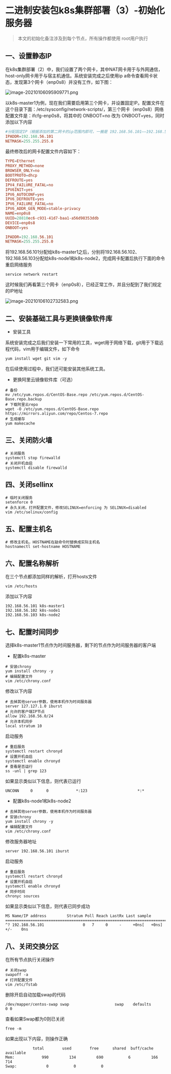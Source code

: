 # 二进制安装包k8s集群部署（3）-初始化服务器

> 本文的初始化备注涉及到每个节点，所有操作都使用 root用户执行

## 一、设置静态IP

在k8s集群部署（2）中，我们设置了两个网卡，其中NAT网卡用于与外网通信，host-only网卡用于与宿主机通信。系统安装完成之后使用ip a命令查看网卡状态，发现第3个网卡（enp0s8）并没有工作，如下图：

![image-20210106095909771.png][1]

以k8s-master1为例，现在我们需要启用第三个网卡，并设置固定IP。配置文件在这个目录下面：/etc/sysconfig/network-scripts/，第三个网卡（enp0s8）网络配置文件是：ifcfg-enp0s8，将其中的 ONBOOT=no 改为 ONBOOT=yes，同时添加以下内容

```conf
#分配固定IP（根据添加的第二网卡的ip范围内即可，一搬是 192.168.56.101——192.168.56.255）
IPADDR=192.168.56.101 
NETMASK=255.255.255.0
```

最终修改后的网卡配置文件内容如下：

```conf
TYPE=Ethernet
PROXY_METHOD=none
BROWSER_ONLY=no
BOOTPROTO=dhcp
DEFROUTE=yes
IPV4_FAILURE_FATAL=no
IPV6INIT=yes
IPV6_AUTOCONF=yes
IPV6_DEFROUTE=yes
IPV6_FAILURE_FATAL=no
IPV6_ADDR_GEN_MODE=stable-privacy
NAME=enp0s8
UUID=28810ec6-c931-41d7-baa1-a56d98353ddb
DEVICE=enp0s8
ONBOOT=yes

IPADDR=192.168.56.101 
NETMASK=255.255.255.0
```

将192.168.56.101分配给k8s-master1之后，分别将192.168.56.102、192.168.56.103分配给k8s-node1和k8s-node2，完成网卡配置后执行下面的命令重启网络服务

```shell
service network restart
```

这时候我们再看第三个网卡（enp0s8），已经正常工作，并且分配到了我们规定的IP地址

![image-20210106102732583.png][2]

## 二、安装基础工具与更换镜像软件库

- 安装工具

系统安装完成之后我们安装一下常用的工具，wget用于网络下载，git用于下载远程代码，vim用于编辑文件，如下命令

```shell
yum install wget git vim -y
```

在后续使用过程中，我们还可能安装其他系统工具。

- 更换阿里云镜像软件库（可选）

```shell
# 备份
mv /etc/yum.repos.d/CentOS-Base.repo /etc/yum.repos.d/CentOS-Base.repo.backup
# 下载阿里云repo
wget -O /etc/yum.repos.d/CentOS-Base.repo https://mirrors.aliyun.com/repo/Centos-7.repo
# 生成缓存
yum makecache
```

## 三、关闭防火墙

```shell
# 关闭服务
systemctl stop firewalld 
# 关闭开机自启
systemctl disable firewalld
```

## 四、关闭sellinx

```shell
# 临时关闭服务
setenforce 0
# 永久关闭，打开配置文件，修改SELINUX=enforcing 为 SELINUX=disabled
vim /etc/selinux/config
```

## 五、配置主机名

```shell
# 修改主机名，HOSTNAME在敲命令时替换成实际主机名
hostnamectl set-hostname HOSTNAME
```

## 六、配置名称解析

在三个节点都添加同样的解析，打开hosts文件

```shell
vim /etc/hosts
```

添加以下内容

```shell
192.168.56.101 k8s-master1
192.168.56.102 k8s-node1
192.168.56.103 k8s-node2
```

## 七、配置时间同步

选择k8s-master1节点作为时间服务器，剩下的节点作为时间服务器的客户端

- 配置k8s-master

```shell
# 安装chrony
yum install chrony -y
# 编辑配置文件
vim /etc/chrony.conf
```

修改以下内容

```shell
# 去掉其他server参数，使用本机作为时间服务器
server 127.127.1.0 iburst
# 允许的客户端IP节点
allow 192.168.56.0/24
# 允许本机同步
local stratum 10
```

启动服务

```shell
# 重启服务
systemctl restart chronyd
# 设置开机自启
systemctl enable chronyd
# 查看是否运行
ss -unl | grep 123
```

如果显示类似以下信息，则代表已运行

```shell
UNCONN     0      0            *:123                      *:*
```

- 配置k8s-node1和k8s-node2

```shell
# 去掉其他server参数，使用本机作为时间服务器
# 安装chrony
yum install chrony -y
# 编辑配置文件
vim /etc/chrony.conf
```

修改服务器地址

```shell
server 192.168.56.101 iburst
```

启动服务

```shell
# 重启服务
systemctl restart chronyd
# 设置开机自启
systemctl enable chronyd
# 同步时间
chronyc sources
```

如果显示类似以下信息，则代表已同步成功

```shell
MS Name/IP address         Stratum Poll Reach LastRx Last sample               
===============================================================================
^? 192.168.56.101                 0   7     0     -     +0ns[   +0ns] +/-    0ns
```

## 八、关闭交换分区

在所有节点执行关闭操作

```shell
# 关闭swap
swapoff -a
# 打开配置文件
vim /etc/fstab
```

删除开启自动加载swap的代码

```shell
/dev/mapper/centos-swap swap                    swap    defaults        0 0
```

 查看如果Swap都为0则已关闭

```shell
free -m
```

如果出现以下内容，则操作正确

```shell
            total        used        free      shared  buff/cache   available
Mem:            990         134         690           6         166         714
Swap:             0           0           0
```

  [1]: https://blog.jkdev.cn/usr/uploads/2021/01/2964068995.png
  [2]: https://blog.jkdev.cn/usr/uploads/2021/01/1064026604.png
